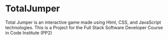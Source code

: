 # TotalJumper
Total Jumper is an interactive game made using Html, CSS, and JavaScript technologies. This is a Project for the Full Stack Software Developer Course in Code Institute (PP2)
